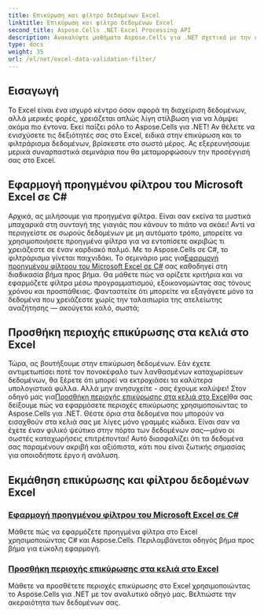 ```yaml
---
title: Επικύρωση και φίλτρο δεδομένων Excel
linktitle: Επικύρωση και φίλτρο δεδομένων Excel
second_title: Aspose.Cells .NET Excel Processing API
description: Ανακαλύψτε μαθήματα Aspose.Cells για .NET σχετικά με την επικύρωση δεδομένων και τα φίλτρα του Excel—απλοί οδηγοί για τη βελτίωση της παραγωγικότητάς σας.
type: docs
weight: 35
url: /el/net/excel-data-validation-filter/
---
```

## Εισαγωγή

Το Excel είναι ένα ισχυρό κέντρο όσον αφορά τη διαχείριση δεδομένων, αλλά μερικές φορές, χρειάζεται απλώς λίγη στίλβωση για να λάμψει ακόμα πιο έντονα. Εκεί παίζει ρόλο το Aspose.Cells για .NET! Αν θέλετε να ενισχύσετε τις δεξιότητές σας στο Excel, ειδικά στην επικύρωση και το φιλτράρισμα δεδομένων, βρίσκεστε στο σωστό μέρος. Ας εξερευνήσουμε μερικά συναρπαστικά σεμινάρια που θα μεταμορφώσουν την προσέγγισή σας στο Excel.

## Εφαρμογή προηγμένου φίλτρου του Microsoft Excel σε C#

 Αρχικά, ας μιλήσουμε για προηγμένα φίλτρα. Είναι σαν εκείνα τα μυστικά μπαχαρικά στη συνταγή της γιαγιάς που κάνουν το πιάτο να σκάει! Αντί να περιηγείστε σε σωρούς δεδομένων με μη αυτόματο τρόπο, μπορείτε να χρησιμοποιήσετε προηγμένα φίλτρα για να εντοπίσετε ακριβώς τι χρειάζεστε σε έναν καρδιακό παλμό. Με το Aspose.Cells σε C#, το φιλτράρισμα γίνεται παιχνιδάκι. Το σεμινάριο μας για[Εφαρμογή προηγμένου φίλτρου του Microsoft Excel σε C#](./apply-advanced-filter-of-microsoft-excel-in-csharp/) σας καθοδηγεί στη διαδικασία βήμα προς βήμα. Θα μάθετε πώς να ορίζετε κριτήρια και να εφαρμόζετε φίλτρα μέσω προγραμματισμού, εξοικονομώντας σας τόνους χρόνου και προσπάθειας. Φανταστείτε ότι μπορείτε να εξαγάγετε μόνο τα δεδομένα που χρειάζεστε χωρίς την ταλαιπωρία της ατελείωτης αναζήτησης — ακούγεται καλό, σωστά;

## Προσθήκη περιοχής επικύρωσης στα κελιά στο Excel

 Τώρα, ας βουτήξουμε στην επικύρωση δεδομένων. Εάν έχετε αντιμετωπίσει ποτέ τον πονοκέφαλο των λανθασμένων καταχωρίσεων δεδομένων, θα ξέρετε ότι μπορεί να εκτροχιάσει τα καλύτερα υπολογιστικά φύλλα. Αλλά μην ανησυχείτε - σας έχουμε καλύψει! Στον οδηγό μας για[Προσθήκη περιοχής επικύρωσης στα κελιά στο Excel]()θα σας δείξουμε πώς να εφαρμόσετε περιοχές επικύρωσης χρησιμοποιώντας το Aspose.Cells για .NET. Θέστε όρια στα δεδομένα που μπορούν να εισαχθούν στα κελιά σας με λίγες μόνο γραμμές κώδικα. Είναι σαν να έχετε έναν φιλικό ψεύτικο στην πόρτα των δεδομένων σας—μόνο οι σωστές καταχωρήσεις επιτρέπονται! Αυτό διασφαλίζει ότι τα δεδομένα σας παραμένουν ακριβή και αξιόπιστα, κάτι που είναι ζωτικής σημασίας για οποιοδήποτε έργο ή ανάλυση.

## Εκμάθηση επικύρωσης και φίλτρου δεδομένων Excel
### [Εφαρμογή προηγμένου φίλτρου του Microsoft Excel σε C#](./apply-advanced-filter-of-microsoft-excel-in-csharp/)
Μάθετε πώς να εφαρμόζετε προηγμένα φίλτρα στο Excel χρησιμοποιώντας C# και Aspose.Cells. Περιλαμβάνεται οδηγός βήμα προς βήμα για εύκολη εφαρμογή.
### [Προσθήκη περιοχής επικύρωσης στα κελιά στο Excel](./add-validation-area-to-cells-in-excel/)
Μάθετε να προσθέτετε περιοχές επικύρωσης στο Excel χρησιμοποιώντας το Aspose.Cells για .NET με τον αναλυτικό οδηγό μας. Βελτιώστε την ακεραιότητα των δεδομένων σας.